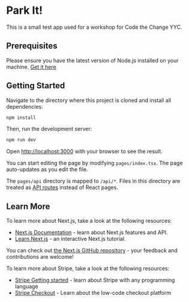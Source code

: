 # Park It!

This is a small test app used for a workshop for Code the Change YYC.

## Prerequisites

Please ensure you have the latest version of Node.js installed on your machine. [Get it here](https://nodejs.org/en/)


## Getting Started

Navigate to the directory where this project is cloned and install all dependencies:

```bash
npm install
```

Then, run the development server:

```bash
npm run dev
```

Open [http://localhost:3000](http://localhost:3000) with your browser to see the result.

You can start editing the page by modifying `pages/index.tsx`. The page auto-updates as you edit the file.

The `pages/api` directory is mapped to `/api/*`. Files in this directory are treated as [API routes](https://nextjs.org/docs/api-routes/introduction) instead of React pages.

## Learn More

To learn more about Next.js, take a look at the following resources:

- [Next.js Documentation](https://nextjs.org/docs) - learn about Next.js features and API.
- [Learn Next.js](https://nextjs.org/learn) - an interactive Next.js tutorial.

You can check out [the Next.js GitHub repository](https://github.com/vercel/next.js/) - your feedback and contributions are welcome!

To learn more about Stripe, take a look at the following resources: 
- [Stripe Getting started](https://stripe.com/docs/development/get-started) - learn about Stripe with any programming language
- [Stripe Checkout](https://stripe.com/docs/payments/checkout) - Learn about the low-code checkout platform